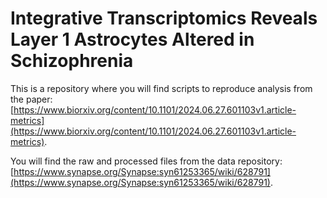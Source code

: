 # Integrative Transcriptomics Reveals Layer 1 Astrocytes Altered in Schizophrenia

This is a repository where you will find scripts to reproduce analysis from the paper: [https://www.biorxiv.org/content/10.1101/2024.06.27.601103v1.article-metrics](https://www.biorxiv.org/content/10.1101/2024.06.27.601103v1.article-metrics).

You will find the raw and processed files from the data repository: [https://www.synapse.org/Synapse:syn61253365/wiki/628791](https://www.synapse.org/Synapse:syn61253365/wiki/628791).
